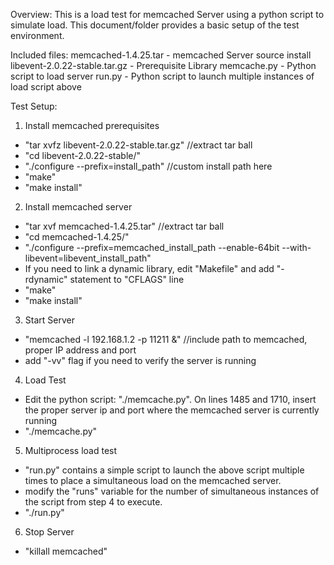 Overview:
This is a load test for memcached Server using a python script to simulate load. This document/folder provides a basic setup of the test environment.

Included files:
memcached-1.4.25.tar - memcached Server source install
libevent-2.0.22-stable.tar.gz - Prerequisite Library
memcache.py - Python script to load server
run.py - Python script to launch multiple instances of load script above

Test Setup:

1. Install memcached prerequisites

  - "tar xvfz libevent-2.0.22-stable.tar.gz" //extract tar ball
  - "cd libevent-2.0.22-stable/"
  - "./configure --prefix=install_path" //custom install path here
  - "make"
  - "make install"

2. Install memcached server
  - "tar xvf memcached-1.4.25.tar" //extract tar ball
  - "cd memcached-1.4.25/"
  - "./configure --prefix=memcached_install_path --enable-64bit --with-libevent=libevent_install_path"
  - If you need to link a dynamic library, edit "Makefile" and add "-rdynamic" statement to "CFLAGS" line
  - "make"
  - "make install"

3. Start Server
  - "memcached -l 192.168.1.2 -p 11211 &" //include path to memcached, proper IP address and port
  - add "-vv" flag if you need to verify the server is running

4. Load Test
  - Edit the python script: "./memcache.py". On lines 1485 and 1710, insert the proper server ip and port where the memcached server is currently running
  - "./memcache.py"

5. Multiprocess load test
  - "run.py" contains a simple script to launch the above script multiple times to place a simultaneous load on the memcached server.
  - modify the "runs" variable for the number of simultaneous instances of the script from step 4 to execute. 
  - "./run.py"

6. Stop Server
  - "killall memcached"
